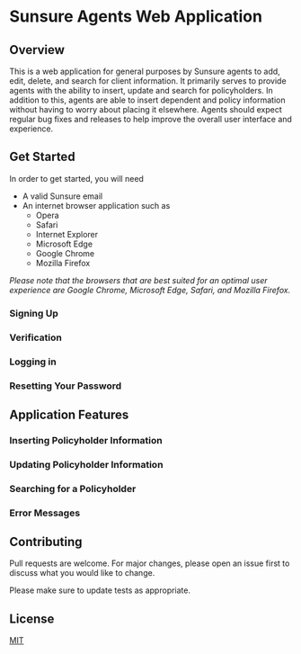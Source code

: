 # Sunsure Agents Web Application

## Overview
This is a web application for general purposes by Sunsure agents to add, edit, delete, and search for client information. It primarily
serves to provide agents with the ability to insert, update and search for policyholders. In addition to this, agents are able to insert
dependent and policy information without having to worry about placing it elsewhere. Agents should expect regular bug fixes and releases
to help improve the overall user interface and experience. 

## Get Started

In order to get started, you will need

- A valid Sunsure email
- An internet browser application such as 
  - Opera
  - Safari
  - Internet Explorer
  - Microsoft Edge
  - Google Chrome
  - Mozilla Firefox
 
 *Please note that the browsers that are best suited for an optimal user experience are Google Chrome, Microsoft Edge, Safari, and Mozilla Firefox.*

### Signing Up

### Verification

### Logging in

### Resetting Your Password


## Application Features

### Inserting Policyholder Information

### Updating Policyholder Information

### Searching for a Policyholder

### Error Messages


## Contributing
Pull requests are welcome. For major changes, please open an issue first to discuss what you would like to change.

Please make sure to update tests as appropriate.

## License
[MIT](https://choosealicense.com/licenses/mit/)
